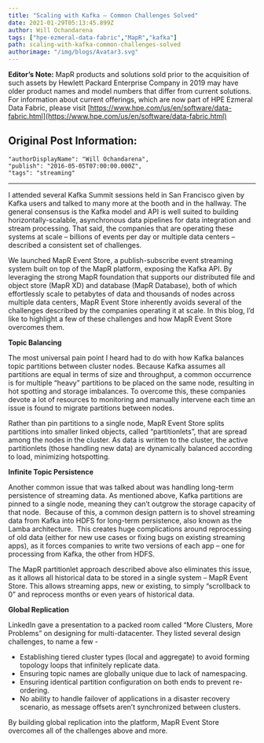 ```yaml
---
title: "Scaling with Kafka – Common Challenges Solved"
date: 2021-01-29T05:13:45.899Z
author: Will Ochandarena 
tags: ["hpe-ezmeral-data-fabric","MapR","kafka"]
path: scaling-with-kafka-common-challenges-solved
authorimage: "/img/blogs/Avatar3.svg"
---
```

**Editor’s Note:** MapR products and solutions sold prior to the acquisition of such assets by Hewlett Packard Enterprise Company in 2019 may have older product names and model numbers that differ from current solutions. For information about current offerings, which are now part of HPE Ezmeral Data Fabric, please visit [https://www.hpe.com/us/en/software/data-fabric.html](https://www.hpe.com/us/en/software/data-fabric.html)

## Original Post Information:

```
"authorDisplayName": "Will Ochandarena",
"publish": "2016-05-05T07:00:00.000Z",
"tags": "streaming"
```
---
I attended several Kafka Summit sessions held in San Francisco given by Kafka users and talked to many more at the booth and in the hallway. The general consensus is the Kafka model and API is well suited to building horizontally-scalable, asynchronous data pipelines for data integration and stream processing. That said, the companies that are operating these systems at scale – billions of events per day or multiple data centers – described a consistent set of challenges.

We launched MapR Event Store, a publish-subscribe event streaming system built on top of the MapR platform, exposing the Kafka API. By leveraging the strong MapR foundation that supports our distributed file and object store (MapR XD) and database (MapR Database), both of which effortlessly scale to petabytes of data and thousands of nodes across multiple data centers, MapR Event Store inherently avoids several of the challenges described by the companies operating it at scale. In this blog, I’d like to highlight a few of these challenges and how MapR Event Store overcomes them.

**Topic Balancing**

The most universal pain point I heard had to do with how Kafka balances topic partitions between cluster nodes. Because Kafka assumes all partitions are equal in terms of size and throughput, a common occurrence is for multiple “heavy” partitions to be placed on the same node, resulting in hot spotting and storage imbalances. To overcome this, these companies devote a lot of resources to monitoring and manually intervene each time an issue is found to migrate partitions between nodes.  

Rather than pin partitions to a single node, MapR Event Store splits partitions into smaller linked objects, called “partitionlets”, that are spread among the nodes in the cluster. As data is written to the cluster, the active partitionlets (those handling new data) are dynamically balanced according to load, minimizing hotspotting.

**Infinite Topic Persistence**

Another common issue that was talked about was handling long-term persistence of streaming data. As mentioned above, Kafka partitions are pinned to a single node, meaning they can’t outgrow the storage capacity of that node.  Because of this, a common design pattern is to shovel streaming data from Kafka into HDFS for long-term persistence, also known as the Lamba architecture.  This creates huge complications around reprocessing of old data (either for new use cases or fixing bugs on existing streaming apps), as it forces companies to write two versions of each app – one for processing from Kafka, the other from HDFS.  

The MapR partitionlet approach described above also eliminates this issue, as it allows all historical data to be stored in a single system – MapR Event Store. This allows streaming apps, new or existing, to simply “scrollback to 0” and reprocess months or even years of historical data.

**Global Replication**

LinkedIn gave a presentation to a packed room called “More Clusters, More Problems” on designing for multi-datacenter. They listed several design challenges, to name a few -

*   Establishing tiered cluster types (local and aggregate) to avoid forming topology loops that infinitely replicate data.
*   Ensuring topic names are globally unique due to lack of namespacing.
*   Ensuring identical partition configuration on both ends to prevent re-ordering.
*   No ability to handle failover of applications in a disaster recovery scenario, as message offsets aren’t synchronized between clusters.

By building global replication into the platform, MapR Event Store overcomes all of the challenges above and more.